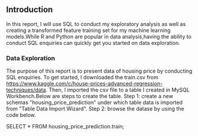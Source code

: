 ## Introduction
In this report, I will use SQL to conduct my exploratory analysis as well as creating a transformed feature training set for my machine learning models.While R and Python are popular in data analysis,having the ability to conduct SQL enquiries can quickly get you started on data exploration.

### Data Exploration
The purpose of this report is to present data of housing price by conducting SQL enquiries. To get started, I downloaded the train.csv from https://www.kaggle.com/c/house-prices-advanced-regression-techniques/data. Then, I imported the csv file to a table I created in MySQL Workbench.Below are steps to create the table.
Step 1: create a new schemas "housing_price_prediction" under which table data is imported from "Table Data Import Wizard".
Step 2: browse the datase by using the code below.

SELECT * FROM housing_price_prediction.train;
